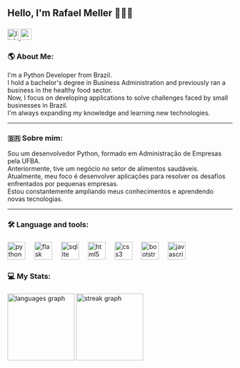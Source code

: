 ## Hello, I'm Rafael Meller 👨🏻‍💻

###

<div align="left">
  <a href="https://www.linkedin.com/in/rafaelmeller/" target="_blank">
    <img src="https://img.shields.io/static/v1?message=LinkedIn&logo=linkedin&label=&color=0077B5&logoColor=white&labelColor=&style=for-the-badge" height="25" alt="linkedin logo"  />
  </a>
  <a href="mailto:rafaelmeller.dev@gmail.com" target="_blank">
    <img src="https://img.shields.io/static/v1?message=Gmail&logo=gmail&label=&color=D14836&logoColor=white&labelColor=&style=for-the-badge" height="25" alt="gmail logo"  />
  </a>
</div>

###

### 🌎 About Me:

<p align="left">
  I'm a Python Developer from Brazil. <br>
  I hold a bachelor's degree in Business Administration and previously ran a business in the healthy food sector.<br>Now, I focus on developing applications to solve challenges faced by small businesses in Brazil. <br>
 I'm always expanding my knowledge and learning new technologies.
</p>

---

### 🇧🇷 Sobre mim:

<p align="left">
  Sou um desenvolvedor Python, formado em Administração de Empresas pela UFBA.<br>Anteriormente, tive um negócio no setor de alimentos saudáveis. Atualmente, meu foco é desenvolver aplicações para resolver os desafios enfrentados por pequenas empresas. <br>
  Estou constantemente ampliando meus conhecimentos e aprendendo novas tecnologias.
</p>

---

### 🛠 Language and tools:

###

<div align="left">
  <img src="https://cdn.jsdelivr.net/gh/devicons/devicon/icons/python/python-original.svg" height="40" alt="python logo"  />
  <img width="12" />
   <img src="https://cdn.jsdelivr.net/gh/devicons/devicon/icons/flask/flask-original.svg" height="40" alt="flask logo"  />
  <img width="12" />
  <img src="https://cdn.jsdelivr.net/gh/devicons/devicon/icons/sqlite/sqlite-original.svg" height="40" alt="sqlite logo"  />
  <img width="12" />
  <img src="https://cdn.jsdelivr.net/gh/devicons/devicon/icons/html5/html5-original.svg" height="40" alt="html5 logo"  />
  <img width="12" />
  <img src="https://cdn.jsdelivr.net/gh/devicons/devicon/icons/css3/css3-original.svg" height="40" alt="css3 logo"  />
  <img width="12" />
  <img src="https://cdn.jsdelivr.net/gh/devicons/devicon/icons/bootstrap/bootstrap-original.svg" height="40" alt="bootstrap logo"  />
  <img width="12" />
  <img src="https://cdn.jsdelivr.net/gh/devicons/devicon/icons/javascript/javascript-original.svg" height="40" alt="javascript logo"  />
  <img width="12" />
</div>

###

### 💻 My Stats:

###

<div align="left">
  <img src="https://github-readme-stats.vercel.app/api/top-langs?username=rafaelmeller&locale=en&hide_title=false&layout=compact&card_width=320&langs_count=5&theme=dracula&hide_border=false&order=2" height="150" alt="languages graph"  /> <img src="https://streak-stats.demolab.com?user=rafaelmeller&locale=en&mode=daily&theme=dark&hide_border=false&border_radius=5&order=3" height="150" alt="streak graph"  />
</div>
